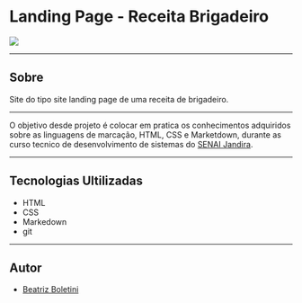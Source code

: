#  Landing Page - Receita Brigadeiro

![](./Captura%20de%20Tela%202024-09-06%20às%2011.18.09.png)

---

## Sobre 
Site do tipo site landing page de uma receita de brigadeiro.

---
O objetivo desde projeto é colocar em pratica os conhecimentos adquiridos sobre as linguagens de marcação, HTML, CSS e Marketdown, durante as curso tecnico de desenvolvimento de sistemas do [SENAI Jandira](https://sp.senai.br/unidade/jandira/).

---

## Tecnologias Ultilizadas 
- HTML
- CSS
- Markedown
- git

---

## Autor 

- [Beatriz Boletini](https://www.linkedin.com/in/beatriz-boletini-95b6b5295/)